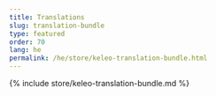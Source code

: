 ```yaml
---
title: Translations
slug: translation-bundle
type: featured
order: 70
lang: he
permalink: /he/store/keleo-translation-bundle.html
---
```


{% include store/keleo-translation-bundle.md %}
